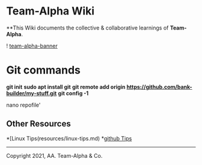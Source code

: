 # Team-Alpha Wiki
**This Wiki documents the collective & collaborative learnings of **Team-Alpha**.

! [team-alpha-banner](wiki/resources/team-banner.jpg)


# Git commands 
  **git init**
  **sudo apt install git**
 **git remote add origin https://github.com/bank-builder/my-stuff.git**
 **git config -1**
  
 nano repofile'
   
## Other Resources
*[Linux Tips(resources/linux-tips.md)
*[github Tips](resources/git-tips.md)

---
Copyright 2021, AA. Team-Alpha & Co. 


